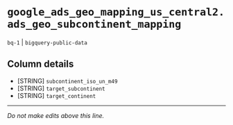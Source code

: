 # `google_ads_geo_mapping_us_central2.ads_geo_subcontinent_mapping`
`bq-1` | `bigquery-public-data`

## Column details
* [STRING]    `subcontinent_iso_un_m49`
* [STRING]    `target_subcontinent`
* [STRING]    `target_continent`

-------------------------------------------------------------------------------
*Do not make edits above this line.*

